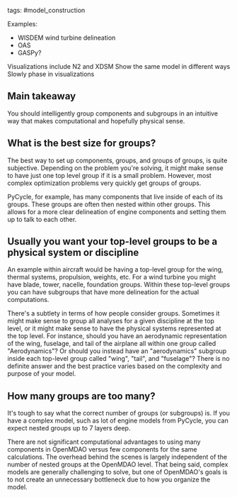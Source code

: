 tags: #model_construction


Examples:
- WISDEM wind turbine delineation
- OAS
- GASPy?

Visualizations include N2 and XDSM
Show the same model in different ways
Slowly phase in visualizations


## Main takeaway
You should intelligently group components and subgroups in an intuitive way that makes computational and hopefully physical sense.

## What is the best size for groups?
The best way to set up components, groups, and groups of groups, is quite subjective. Depending on the problem you're solving, it might make sense to have just one top level group if it is a small problem. However, most complex optimization problems very quickly get groups of groups.

PyCycle, for example, has many components that live inside of each of its groups. These groups are often then nested within other groups. This allows for a more clear delineation of engine components and setting them up to talk to each other.

## Usually you want your top-level groups to be a physical system or discipline
An example within aircraft would be having a top-level group for the wing, thermal systems, propulsion, weights, etc. For a wind turbine you might have blade, tower, nacelle, foundation groups. Within these top-level groups you can have subgroups that have more delineation for the actual computations.

There's a subtlety in terms of how people consider groups. Sometimes it might make sense to group all analyses for a given discipline at the top level, or it might make sense to have the physical systems represented at the top level. For instance, should you have an aerodynamic representation of the wing, fuselage, and tail of the airplane all within one group called "Aerodynamics"? Or should you instead have an "aerodynamics" subgroup inside each top-level group called "wing", "tail", and "fuselage"? There is no definite answer and the best practice varies based on the complexity and purpose of your model.

## How many groups are too many?
It's tough to say what the correct number of groups (or subgroups) is. If you have a complex model, such as lot of engine models from PyCycle, you can expect nested groups up to 7 layers deep.

There are not significant computational advantages to using many components in OpenMDAO versus few components for the same calculations. The overhead behind the scenes is largely independent of the number of nested groups at the OpenMDAO level. That being said, complex models are generally challenging to solve, but one of OpenMDAO's goals is to not create an unnecessary bottleneck due to how you organize the model.